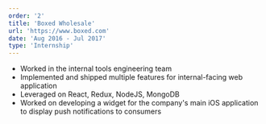 ```yaml
---
order: '2'
title: 'Boxed Wholesale'
url: 'https://www.boxed.com'
date: 'Aug 2016 - Jul 2017'
type: 'Internship'
---
```


- Worked in the internal tools engineering team
- Implemented and shipped multiple features for internal-facing web application 
- Leveraged on React, Redux, NodeJS, MongoDB
- Worked on developing a widget for the company's main iOS application to display push notifications to consumers
